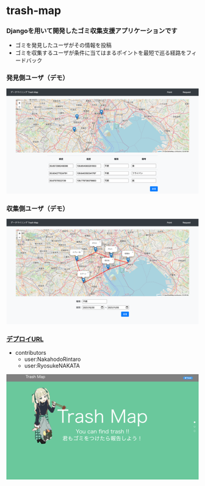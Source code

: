 # trash-map

### Djangoを用いて開発したゴミ収集支援アプリケーションです
- ゴミを発見したユーザがその情報を投稿
- ゴミを収集するユーザが条件に当てはまるポイントを最短で巡る経路をフィードバック

### 発見側ユーザ（デモ）
![demo](./media/report.png)

### 収集側ユーザ（デモ）
![demo](./media/gather.png)

### [デプロイURL](https://trash-map-muds.herokuapp.com/)
- contributors
    - user:NakahodoRintaro
    - user:RyosukeNAKATA

![demo](./media/demo.png)
